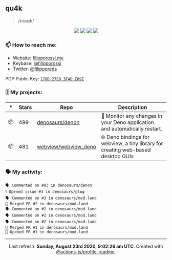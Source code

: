 ## qu4k

> /kwæk/

<p align="center">
  <img src="https://img.shields.io/badge/last%20major%20release-aug.%202000-important" />
  <img src="https://img.shields.io/badge/unminified%20size-6%20feet%206%20inches-informational" />
  <img src="https://img.shields.io/badge/vulnerabilities-high-critical" />
  <img src="https://img.shields.io/badge/code%20quality-A%20for%20effort-success" />
</p>

### 📫 How to reach me:

- Website: [filipporossi.me](https://filipporossi.me/)
- Keybase: [@filipporossi](https://keybase.io/filipporossi)
- Twitter: [@filipporeds](https://keybase.io/filipporeds)

PGP Public Key: [`170D 27E0 3F4D E09E`](https://keybase.io/filipporossi/pgp_keys.asc)

### 🗄 My projects:

|*|Stars|Repo|Description|
|---|---|---|---|
| 📦 | 499 | [denosaurs/denon](https://github.com/denosaurs/denon) | 👀 Monitor any changes in your Deno application and automatically restart. |
| 📦 | 481 | [webview/webview_deno](https://github.com/webview/webview_deno) | 🌐 Deno bindings for webview, a tiny library for creating web-based desktop GUIs |

### 🗣 My activity:

```
🗣 Commented on #93 in denosaurs/denon
❗️ Opened issue #3 in denosaurs/plug
🗣 Commented on #3 in denosaurs/mod.land
🎉 Merged PR #2 in denosaurs/mod.land
🗣 Commented on #2 in denosaurs/mod.land
🗣 Commented on #2 in denosaurs/mod.land
🗣 Commented on #2 in denosaurs/mod.land
🎉 Merged PR #1 in denosaurs/mod.land
💪 Opened PR #1 in denosaurs/mod.land
```

---

<p align="center">Last refresh: <b>Sunday, August 23rd 2020, 9:02:26 am UTC</b>. Created with <a href=https://github.com/marketplace/actions/profile-readme>@actions-js/profile-readme</a>.</p>
